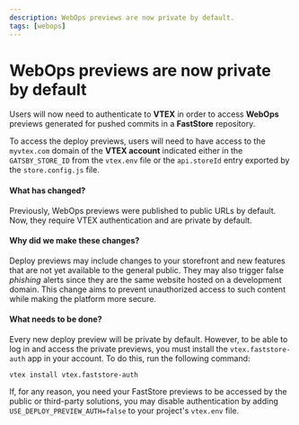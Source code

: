```yaml
---
description: WebOps previews are now private by default.
tags: [webops]
---
```


# WebOps previews are now private by default

Users will now need to authenticate to **VTEX** in order to access **WebOps** previews generated for pushed commits in a **FastStore** repository. 

<!--truncate-->

To access the deploy previews, users will need to have access to the `myvtex.com` domain of the **VTEX account** indicated either in the `GATSBY_STORE_ID` from the `vtex.env` file or the `api.storeId` entry exported by the `store.config.js` file.

#### What has changed?

Previously, WebOps previews were published to public URLs by default. Now, they require VTEX authentication and are private by default.

#### Why did we make these changes?

Deploy previews may include changes to your storefront and new features that are not yet available to the general public. They may also trigger false *phishing* alerts since they are the same website hosted on a development domain. This change aims to prevent unauthorized access to such content while making the platform more secure.

#### What needs to be done?

Every new deploy preview will be private by default. However, to be able to log in and access the private previews, you must install the `vtex.faststore-auth` app in your account. To do this, run the following command:

```
vtex install vtex.faststore-auth
```

If, for any reason, you need your FastStore previews to be accessed by the public or third-party solutions, you may disable authentication by adding `USE_DEPLOY_PREVIEW_AUTH=false` to your project's `vtex.env` file. 